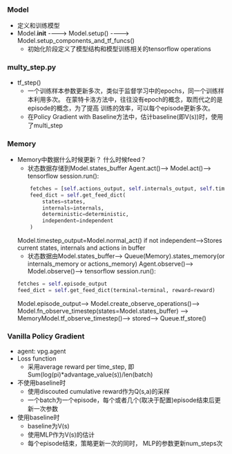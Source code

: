 ### Model
* 定义和训练模型
* Model.__init__ ----> Model.setup() ----> Model.setup_components_and_tf_funcs()
    * 初始化阶段定义了模型结构和模型训练相关的tensorflow operations

### multy_step.py
* tf_step()
    * 一个训练样本参数更新多次，类似于监督学习中的epochs，同一个训练样本利用多次。
      在蒙特卡洛方法中，往往没有epoch的概念，取而代之的是episode的概念，为了提高
      训练的效率，可以每个episode更新多次。
    * 在Policy Gradient with Baseline方法中，估计baseline(即V(s))时，使用了multi_step

### Memory
* Memory中数据什么时候更新？ 什么时候feed？
    * 状态数据存储到Model.states_buffer
    Agent.act()--> Model.act()--> tensorflow session.run():
    ```python
        fetches = [self.actions_output, self.internals_output, self.timestep_output]
        feed_dict = self.get_feed_dict(
            states=states,
            internals=internals,
            deterministic=deterministic,
            independent=independent
        )
    ```
    Model.timestep_output=Model.normal_act() if not independent-->Stores current states, internals and actions in buffer
    * 状态数据由Model.states_buffer--> Queue(Memory).states_memory(or internals_memory or actions_memory)
    Agent.observe()--> Model.observe()--> tensorflow session.run():
    ```python
    fetches = self.episode_output
    feed_dict = self.get_feed_dict(terminal=terminal, reward=reward)
    ```
    Model.episode_output--> Model.create_observe_operations()--> Model.fn_observe_timestep(states=Model.states_buffer)
    --> MemoryModel.tf_observe_timestep()--> stored--> Queue.tf_store()

### Vanilla Policy Gradient
* agent: vpg.agent
* Loss function
    * 采用average reward per time_step, 即 Sum(log(pi)*advantage_value(s))/len(batch)
* 不使用baseline时
    * 使用discouted cumulative reward作为Q(s,a)的采样
    * 一个batch为一个episode，每个或者几个(取决于配置)episode结束后更新一次参数
* 使用baseline时
    * baseline为V(s)
    * 使用MLP作为V(s)的估计
    * 每个episode结束，策略更新一次的同时， MLP的参数更新num_steps次
